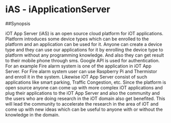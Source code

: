# iAS - iApplicationServer

##Synopsis

iOT App Server (iAS) is an open source cloud platform for iOT applications.
Platform introduces some device types which can be enrolled to the platform and an application
can be used for it.
Anyone can create a device type and they can use our
applications for it by enrolling the device type to
platform without any programming knowledge.
And also they can get result to their mobile phone through sms.
Google API is used for authentication.
For an example Fire alarm system is one of the
application in iOT App Server. For Fire alarm system
user can use Raspberry Pi and Thermistor and enroll it
in the system. Likewise iOT App Server consist of such
applications like smart parking, Traffic Congestion, etc.
Since the platform is open source anyone can come up with
more complex iOT applications and plug their applications
to the iOT App Server and also the community and the
users who are doing research in the iOT domain also get
benefited. This will lead the community to accelerate
the research in the area of iOT and come up with new
ideas which can be useful to anyone with or without the
knowledge in the domain.

